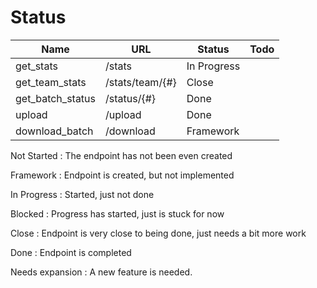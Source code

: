 # Status

| Name             | URL             | Status      | Todo |
|------------------|-----------------|-------------|------|
| get_stats        | /stats          | In Progress |      |
| get_team_stats   | /stats/team/{#} | Close       |      |
| get_batch_status | /status/{#}     | Done        |      |
| upload           | /upload         | Done        |      |
| download_batch   | /download       | Framework   |      |

Not Started
: The endpoint has not been even created

Framework
: Endpoint is created, but not implemented

In Progress
: Started, just not done

Blocked
: Progress has started, just is stuck for now

Close
: Endpoint is very close to being done, just needs a bit more work

Done
: Endpoint is completed

Needs expansion
: A new feature is needed.
